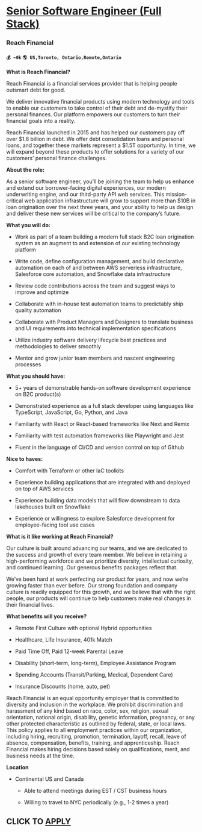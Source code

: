 # [Senior Software Engineer (Full Stack)](https://www.remotewlb.com/apply/senior-software-engineer-full-stack-63048)  
### Reach Financial  
#### `💰 ~0k` `🌎 US,Toronto, Ontario,Remote,Ontario`  

**What is Reach Financial?**

Reach Financial is a financial services provider that is helping people outsmart debt for good.

We deliver innovative financial products using modern technology and tools to enable our customers to take control of their debt and de-mystify their personal finances. Our platform empowers our customers to turn their financial goals into a reality.

Reach Financial launched in 2015 and has helped our customers pay off over $1.8 billion in debt. We offer debt consolidation loans and personal loans, and together these markets represent a $1.5T opportunity. In time, we will expand beyond these products to offer solutions for a variety of our customers’ personal finance challenges.

**About the role:**

As a senior software engineer, you’ll be joining the team to help us enhance and extend our borrower-facing digital experiences, our modern underwriting engine, and our third-party API web services. This mission-critical web application infrastructure will grow to support more than $10B in loan origination over the next three years, and your ability to help us design and deliver these new services will be critical to the company’s future.

**What you will do:**

  * Work as part of a team building a modern full stack B2C loan origination system as an augment to and extension of our existing technology platform

  * Write code, define configuration management, and build declarative automation on each of and between AWS serverless infrastructure, Salesforce core automation, and Snowflake data infrastructure 

  * Review code contributions across the team and suggest ways to improve and optimize

  * Collaborate with in-house test automation teams to predictably ship quality automation 

  * Collaborate with Product Managers and Designers to translate business and UI requirements into technical implementation specifications

  * Utilize industry software delivery lifecycle best practices and methodologies to deliver smoothly

  * Mentor and grow junior team members and nascent engineering processes

**What you should have:**

  * 5+ years of demonstrable hands-on software development experience on B2C product(s)

  * Demonstrated experience as a full stack developer using languages like TypeScript, JavaScript, Go, Python, and Java

  * Familiarity with React or React-based frameworks like Next and Remix

  * Familiarity with test automation frameworks like Playwright and Jest

  * Fluent in the language of CI/CD and version control on top of Github

**Nice to haves:**

  * Comfort with Terraform or other IaC toolkits

  * Experience building applications that are integrated with and deployed on top of AWS services

  * Experience building data models that will flow downstream to data lakehouses built on Snowflake

  * Experience or willingness to explore Salesforce development for employee-facing tool use cases

**What is it like working at Reach Financial?**

Our culture is built around advancing our teams, and we are dedicated to the success and growth of every team member. We believe in retaining a high-performing workforce and we prioritize diversity, intellectual curiosity, and continued learning. Our generous benefits packages reflect that.

We’ve been hard at work perfecting our product for years, and now we’re growing faster than ever before. Our strong foundation and company culture is readily equipped for this growth, and we believe that with the right people, our products will continue to help customers make real changes in their financial lives.

**What benefits will you receive?**

  * Remote First Culture with optional Hybrid opportunities

  * Healthcare, Life Insurance, 401k Match

  * Paid Time Off, Paid 12-week Parental Leave

  * Disability (short-term, long-term), Employee Assistance Program

  * Spending Accounts (Transit/Parking, Medical, Dependent Care)

  * Insurance Discounts (home, auto, pet)

Reach Financial is an equal opportunity employer that is committed to diversity and inclusion in the workplace. We prohibit discrimination and harassment of any kind based on race, color, sex, religion, sexual orientation, national origin, disability, genetic information, pregnancy, or any other protected characteristic as outlined by federal, state, or local laws. This policy applies to all employment practices within our organization, including hiring, recruiting, promotion, termination, layoff, recall, leave of absence, compensation, benefits, training, and apprenticeship. Reach Financial makes hiring decisions based solely on qualifications, merit, and business needs at the time.

**Location**

  * Continental US and Canada

    * Able to attend meetings during EST / CST business hours

    * Willing to travel to NYC periodically (e.g., 1-2 times a year)

  
## CLICK TO [APPLY](https://www.remotewlb.com/apply/senior-software-engineer-full-stack-63048)

